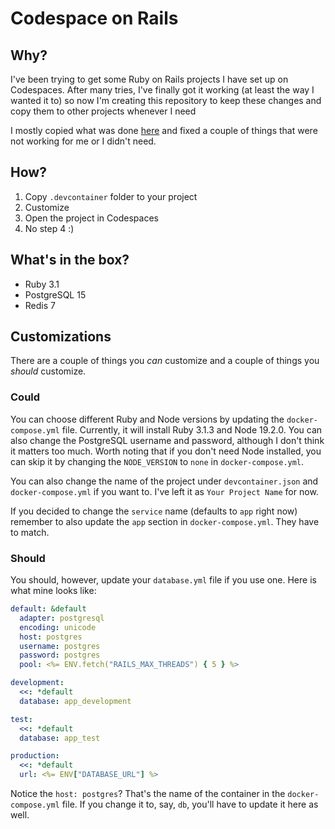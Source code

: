 # Codespace on Rails

## Why?

I've been trying to get some Ruby on Rails projects I have set up on Codespaces. After many tries, I've finally got it working (at least the way I wanted it to) so now I'm creating this repository to keep these changes and copy them to other projects whenever I need

I mostly copied what was done [here](https://github.com/microsoft/vscode-dev-containers/tree/main/containers/ruby-rails-postgres) and fixed a couple of things that were not working for me or I didn't need.

## How?

1. Copy `.devcontainer` folder to your project
2. Customize
3. Open the project in Codespaces
4. No step 4 :)

## What's in the box?

- Ruby 3.1
- PostgreSQL 15
- Redis 7

## Customizations

There are a couple of things you _can_ customize and a couple of things you _should_ customize.

### Could

You can choose different Ruby and Node versions by updating the `docker-compose.yml` file. Currently, it will install Ruby 3.1.3 and Node 19.2.0. You can also change the PostgreSQL username and password, although I don't think it matters too much. Worth noting that if you don't need Node installed, you can skip it by changing the `NODE_VERSION` to `none` in `docker-compose.yml`.

You can also change the name of the project under `devcontainer.json` and `docker-compose.yml` if you want to. I've left it as `Your Project Name` for now.

If you decided to change the `service` name (defaults to `app` right now) remember to also update the `app` section in `docker-compose.yml`. They have to match.

### Should

You should, however, update your `database.yml` file if you use one. Here is what mine looks like:

```yaml
default: &default
  adapter: postgresql
  encoding: unicode
  host: postgres
  username: postgres
  password: postgres
  pool: <%= ENV.fetch("RAILS_MAX_THREADS") { 5 } %>

development:
  <<: *default
  database: app_development

test:
  <<: *default
  database: app_test

production:
  <<: *default
  url: <%= ENV["DATABASE_URL"] %>
```

Notice the `host: postgres`? That's the name of the container in the `docker-compose.yml` file. If you change it to, say, `db`, you'll have to update it here as well.
